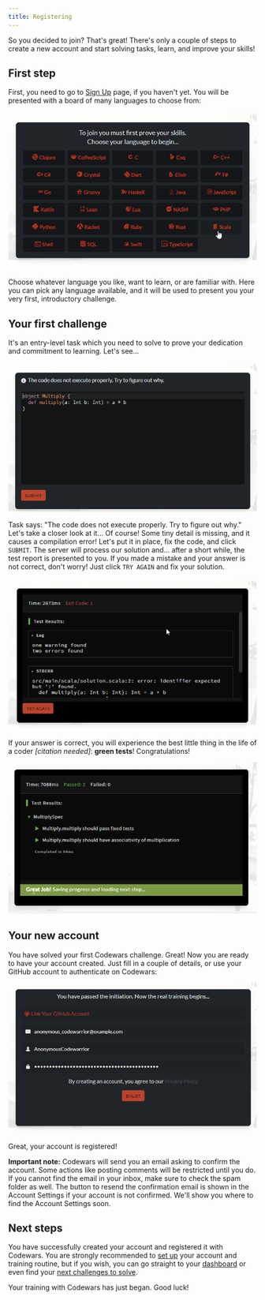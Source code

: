 ```yaml
---
title: Registering
---
```


So you decided to join? That's great! There's only a couple of steps to create a new account and start solving tasks, learn, and improve your skills!

## First step

First, you need to go to [Sign Up](https://www.codewars.com/join) page, if you haven't yet. You will be presented with a board of many languages to choose from:

![languages board](./img/registering_01_choose_language.png)

Choose whatever language you like, want to learn, or are familiar with. Here you can pick any language available, and it will be used to present you your very first, introductory challenge.

## Your first challenge

It's an entry-level task which you need to solve to prove your dedication and commitment to learning. Let's see...

![first task](./img/registering_02_multiply_initial.png)

Task says: "The code does not execute properly. Try to figure out why." Let's take a closer look at it... Of course! Some tiny detail is missing, and it causes a compilation error! Let's put it in place, fix the code, and click `SUBMIT`. The server will process our solution and... after a short while, the test report is presented to you. If you made a mistake and your answer is not correct, don't worry! Just click `TRY AGAIN` and fix your solution.

![retry](./img/registering_03_multiply_wrong_answer.png)

If your answer is correct, you will experience the best little thing in the life of a coder _[citation needed]_: **green tests**! Congratulations!

![success](./img/registering_04_multiply_success.png)

## Your new account

You have solved your first Codewars challenge. Great! Now you are ready to have your account created. Just fill in a couple of details, or use your GitHub account to authenticate on Codewars:

![enlist](./img/registering_05_enlist.png)

Great, your account is registered!

**Important note:** Codewars will send you an email asking to confirm the account. Some actions like posting comments will be restricted until you do. If you cannot find the email in your inbox, make sure to check the spam folder as well. The button to resend the confirmation email is shown in the Account Settings if your account is not confirmed. We'll show you where to find the Account Settings soon.

## Next steps

You have successfully created your account and registered it with Codewars. You are strongly recommended to [set up](/getting-started/setting-up/) your account and training routine, but if you wish, you can go straight to your [dashboard](https://www.codewars.com/dashboard) or even find your [next challenges to solve](/getting-started/finding-kata/).

Your training with Codewars has just began. Good luck!
